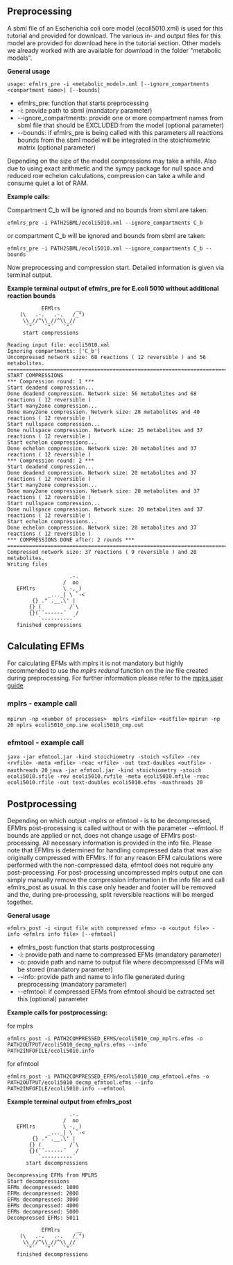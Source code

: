 ## Preprocessing
A sbml file of an Escherichia coli core model (ecoli5010.xml) is used for this tutorial and provided for download. The various in- and output files for this model are provided for download here in the tutorial section. Other models we already worked with are available for download in the folder "metabolic models".

**General usage**

`usage: efmlrs_pre -i <metabolic_model>.xml [--ignore_compartments <compartment name>] [--bounds]`

- efmlrs_pre: function that starts preprocessing
- -i: provide path to sbml (mandatory parameter)
- --ignore_compartments: provide one or more compartment names from sbml file that should be EXCLUDED from the model (optional parameter)
- --bounds: if efmlrs_pre is being called with this parameters all reactions bounds from the sbml model will be integrated in the stoichiometric matrix (optional parameter)

Depending on the size of the model compressions may take a while. Also due to using exact arithmetic and the sympy package for null space and reduced row echelon calculations, compression can take a while and consume quiet a lot of RAM.

**Example calls:**

Compartment C_b will be ignored and no bounds from sbml are taken:

`efmlrs_pre -i PATH2SBML/ecoli5010.xml --ignore_compartments C_b`

or compartment C_b will be ignored and bounds from sbml are taken:

`efmlrs_pre -i PATH2SBML/ecoli5010.xml --ignore_compartments C_b --bounds`

Now preprocessing and compression start. Detailed information is given via terminal output.

**Example terminal output of efmlrs_pre for E.coli 5010 without additional reaction bounds**
```
           EFMlrs     __ 
    (\   .-.   .-.   /_")
     \\_//^\\_//^\\_//   
      `"´   `"´   `"´    
     start compressions   
                          
Reading input file: ecoli5010.xml
Ignoring compartments: ['C_b']
Uncompressed network size: 68 reactions ( 12 reversible ) and 56 metabolites.
========================================================================
START COMPRESSIONS
*** Compression round: 1 ***
Start deadend compression...
Done deadend compression. Network size: 56 metabolites and 68 reactions ( 12 reversible )
Start many2one compression...
Done many2one compression. Network size: 28 metabolites and 40 reactions ( 12 reversible )
Start nullspace compression...
Done nullspace compression. Network size: 25 metabolites and 37 reactions ( 12 reversible )
Start echelon compressions...
Done echelon compression. Network size: 20 metabolites and 37 reactions ( 12 reversible )
*** Compression round: 2 ***
Start deadend compression...
Done deadend compression. Network size: 20 metabolites and 37 reactions ( 12 reversible )
Start many2one compression...
Done many2one compression. Network size: 20 metabolites and 37 reactions ( 12 reversible )
Start nullspace compression...
Done nullspace compression. Network size: 20 metabolites and 37 reactions ( 12 reversible )
Start echelon compressions...
Done echelon compression. Network size: 20 metabolites and 37 reactions ( 12 reversible )
*** COMPRESSIONS DONE after: 2 rounds ***
========================================================================
Compressed network size: 37 reactions ( 9 reversible ) and 20 metabolites.
Writing files
                          
                    .-.  
                  /  oo  
   EFMlrs         \ -,_) 
             _..._| \ `-<
        {} ." .__.\' |   
       {} (         /`\  
       {}(`´------´   /  
          `----------´   
   finished compressions 
 ```
## Calculating EFMs

For calculating EFMs with mplrs it is not mandatory but highly recommended to use the *mplrs redund* function on the *ine* file created during preprocessing. For further information please refer to the [mplrs user guide](http://cgm.cs.mcgill.ca/~avis/C/lrslib/USERGUIDE.html)

### mplrs - example call
 `mpirun -np <number of processes>  mplrs <infile> <outfile>`
 `mpirun -np 20 mplrs ecoli5010_cmp.ine ecoli5010_cmp.out`

### efmtool - example call
`java -jar efmtool.jar -kind stoichiometry -stoich <sfile> -rev <rvfile> -meta <mfile> -reac <rfile> -out text-doubles <outfile> -maxthreads 20`
`java -jar efmtool.jar -kind stoichiometry -stoich ecoli5010.sfile -rev ecoli5010.rvfile -meta ecoli5010.mfile -reac ecoli5010.rfile -out text-doubles ecoli5010.efms -maxthreads 20`

## Postprocessing
Depending on which output -mplrs or efmtool - is to be decompressed, EFMlrs post-processing is called without or with the parameter --efmtool. If bounds are applied or not, does not change usage of EFMlrs post-processing. All necessary information is provided in the info file. Please note that EFMlrs is determined for handling compressed data that was also originally compressed with EFMlrs. If for any reason EFM calculations were performed with the non-compressed data, efmtool does not require any post-processing. For post-processing uncompressed mplrs output one can simply manually remove the compression information in the info file and call efmlrs_post as usual. In this case only header and footer will be removed and the, during pre-processing, split reversible reactions will be merged together.

**General usage**
```
efmlrs_post -i <input file with compressed efms> -o <output file> -info <efmlrs info file> [--efmtool]
```

- efmlrs_post: function that starts postprocessing
- -i: provide path and name to compressed EFMs (mandatory parameter)
- -o: provide path and name to output file where decompressed EFMs will be stored (mandatory parameter)
- --info: provide path and name to info file generated during preprocessing (mandatory parameter)
- --efmtool: if compressed EFMs from efmtool should be extracted set this (optional) parameter

**Example calls for postprocessing:**

for mplrs
```
efmlrs_post -i PATH2COMPRESSED_EFMS/ecoli5010_cmp_mplrs.efms -o PATH2OUTPUT/ecoli5010_decmp_mplrs.efms --info PATH2INFOFILE/ecoli5010.info
```
for efmtool
```
efmlrs_post -i PATH2COMPRESSED_EFMS/ecoli5010_cmp_efmtool.efms -o PATH2OUTPUT/ecoli5010_decmp_efmtool.efms --info PATH2INFOFILE/ecoli5010.info --efmtool
```

**Example terminal output from efmlrs_post**
```
                    .-.  
                  /  oo  
   EFMlrs         \ -,_) 
             _..._| \ `-<
        {} ." .__.\' |   
       {} (         /`\  
       {}(`´------´   /  
          `----------´   
      start decompressions   
                             
Decompressing EFMs from MPLRS
Start decompressions
EFMs decompressed: 1000
EFMs decompressed: 2000
EFMs decompressed: 3000
EFMs decompressed: 4000
EFMs decompressed: 5000
Decompressed EFMs: 5011
                          
           EFMlrs     __ 
    (\   .-.   .-.   /_")
     \\_//^\\_//^\\_//   
      `"´   `"´   `"´    
   finished decompressions
```









